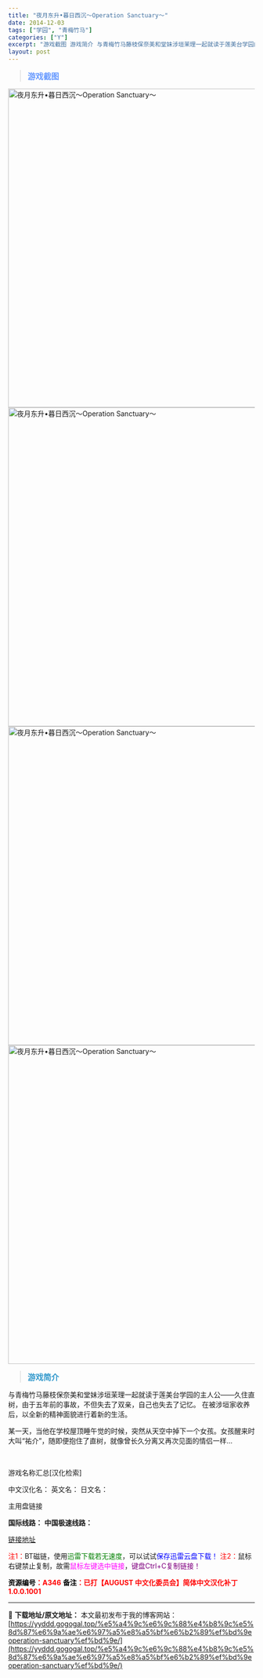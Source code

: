 ```yaml
---
title: "夜月东升•暮日西沉～Operation Sanctuary～"
date: 2014-12-03
tags: ["学园", "青梅竹马"]
categories: ["Y"]
excerpt: "游戏截图 游戏简介 与青梅竹马藤枝保奈美和堂妹涉垣茉理一起就读于莲美台学园的主人公——久住直树，由于五年前的事故，不但失去了双亲，自己也失去了记忆。 在被涉垣家收养后，以全新的精神面貌进行着新的生活。 某一天，当他在学校屋顶睡午觉的时候，突然从天空中掉下一个女孩。女孩醒来时大叫“祐介”，随即便抱住了&hellip;"
layout: post
---
```


<div>
<blockquote><b><span style="font-size: 12pt; color: #6699ff;">游戏截图</span></b></blockquote>
<div><img title="点击放大" src="https://yyddd.gogogal.top/wp-content/uploads/2025/04/20250430_681202b9ba4b0.webp" alt="夜月东升•暮日西沉～Operation Sanctuary～" width="650" /></div>
<div><img title="点击放大" src="https://yyddd.gogogal.top/wp-content/uploads/2025/04/20250430_681202baf0203.webp" alt="夜月东升•暮日西沉～Operation Sanctuary～" width="650" /></div>
<div><img title="点击放大" src="https://yyddd.gogogal.top/wp-content/uploads/2025/04/20250430_681202bc57a77.webp" alt="夜月东升•暮日西沉～Operation Sanctuary～" width="650" /></div>
<div><img title="点击放大" src="https://yyddd.gogogal.top/wp-content/uploads/2025/04/20250430_681202bd99db4.webp" alt="夜月东升•暮日西沉～Operation Sanctuary～" width="650" /></div>
<blockquote><b><span style="font-size: 12pt; color: #3399cc;">游戏简介</span></b></blockquote>
<div>与青梅竹马藤枝保奈美和堂妹涉垣茉理一起就读于莲美台学园的主人公——久住直树，由于五年前的事故，不但失去了双亲，自己也失去了记忆。
在被涉垣家收养后，以全新的精神面貌进行着新的生活。

某一天，当他在学校屋顶睡午觉的时候，突然从天空中掉下一个女孩。女孩醒来时大叫“祐介”，随即便抱住了直树，就像曾长久分离又再次见面的情侣一样…</div>
&nbsp;

游戏名称汇总[汉化检索]

中文汉化名：
英文名：
日文名：
</div>
<div class="panel panel-primary">
<div class="panel-heading">主用盘链接</div>
<div class="panel-body">

<b>国际线路：</b>
<b>中国极速线路：</b>

<!--wechatfans start-->

<a href="https://pan.xunlei.com/s/VOSc3ByK8R2yiFPyF-9fKLOkA1?pwd=akfb#">链接地址</a>

<!--wechatfans end-->
<span style="color: #ff0000;">注1：</span>BT磁链，使用<span style="color: #008000;">迅雷下载若无速度</span>，可以试试<span style="color: #0000ff;">保存迅雷云盘下载！</span>
<span style="color: #ff0000;">注2：</span>鼠标右键禁止复制，故需<span style="color: #ff00ff;">鼠标左键选中链接</span>，<span style="color: #800080;">键盘Ctrl+C复制链接！</span>

</div>
<div class="panel-footer"><span style="color: #ff0000;"><b><span style="color: #000000;">资源编号</span>：A346</b></span>
<span style="color: #ff0000;"><b><span style="color: #000000;">备注</span>：已打【AUGUST 中文化委员会】简体中文汉化补丁1.0.0.1001</b></span></div>
</div>

---
📖 **下载地址/原文地址：** 本文最初发布于我的博客网站：[https://yyddd.gogogal.top/%e5%a4%9c%e6%9c%88%e4%b8%9c%e5%8d%87%e6%9a%ae%e6%97%a5%e8%a5%bf%e6%b2%89%ef%bd%9eoperation-sanctuary%ef%bd%9e/](https://yyddd.gogogal.top/%e5%a4%9c%e6%9c%88%e4%b8%9c%e5%8d%87%e6%9a%ae%e6%97%a5%e8%a5%bf%e6%b2%89%ef%bd%9eoperation-sanctuary%ef%bd%9e/)
